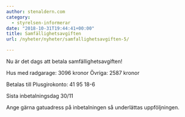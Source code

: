 ```yaml
---
author: stenaldern.com
category:
  - styrelsen-informerar
date: "2018-10-31T19:44:41+00:00"
title: Samfällighetsavgiften
url: /nyheter/nyheter/samfallighetsavgiften-5/

---
```

Nu är det dags att betala samfällighetsavgiften!

Hus med radgarage: 3096 kronor
Övriga: 2587 kronor

Betalas till Plusgirokonto: 41 95 18-6

Sista inbetalningsdag 30/11

Ange gärna gatuadress på inbetalningen så underlättas uppföljningen.
